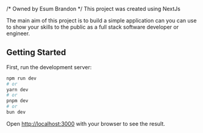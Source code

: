 /* Owned by Esum Brandon */
This project was created using NextJs

The main aim of this project is to build a simple application can you can use
to show your skills to the public as a full stack software developer or engineer.
## Getting Started

First, run the development server:

```bash
npm run dev
# or
yarn dev
# or
pnpm dev
# or
bun dev
```

Open [http://localhost:3000](http://localhost:3000) with your browser to see the result.



